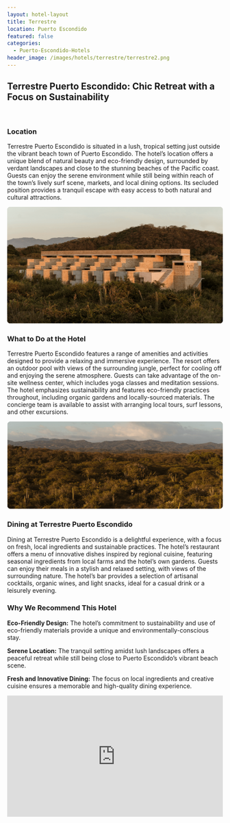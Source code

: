 ```yaml
---
layout: hotel-layout
title: Terrestre
location: Puerto Escondido
featured: false
categories:
  - Puerto-Escondido-Hotels
header_image: /images/hotels/terrestre/terrestre2.png
---
```

## Terrestre Puerto Escondido: Chic Retreat with a Focus on Sustainability

&nbsp;

### Location

Terrestre Puerto Escondido is situated in a lush, tropical setting just outside the vibrant beach town of Puerto Escondido. The hotel’s location offers a unique blend of natural beauty and eco-friendly design, surrounded by verdant landscapes and close to the stunning beaches of the Pacific coast. Guests can enjoy the serene environment while still being within reach of the town’s lively surf scene, markets, and local dining options. Its secluded position provides a tranquil escape with easy access to both natural and cultural attractions.

![](/images/hotels/terrestre/terrestre1.png)

### What to Do at the Hotel

Terrestre Puerto Escondido features a range of amenities and activities designed to provide a relaxing and immersive experience. The resort offers an outdoor pool with views of the surrounding jungle, perfect for cooling off and enjoying the serene atmosphere. Guests can take advantage of the on-site wellness center, which includes yoga classes and meditation sessions. The hotel emphasizes sustainability and features eco-friendly practices throughout, including organic gardens and locally-sourced materials. The concierge team is available to assist with arranging local tours, surf lessons, and other excursions.

![](/images/hotels/terrestre/terrestre3.png)

### Dining at Terrestre Puerto Escondido

Dining at Terrestre Puerto Escondido is a delightful experience, with a focus on fresh, local ingredients and sustainable practices. The hotel’s restaurant offers a menu of innovative dishes inspired by regional cuisine, featuring seasonal ingredients from local farms and the hotel’s own gardens. Guests can enjoy their meals in a stylish and relaxed setting, with views of the surrounding nature. The hotel’s bar provides a selection of artisanal cocktails, organic wines, and light snacks, ideal for a casual drink or a leisurely evening.

### Why We Recommend This Hotel

**Eco-Friendly Design:** The hotel’s commitment to sustainability and use of eco-friendly materials provide a unique and environmentally-conscious stay.&nbsp;

**Serene Location:** The tranquil setting amidst lush landscapes offers a peaceful retreat while still being close to Puerto Escondido’s vibrant beach scene.&nbsp;

**Fresh and Innovative Dining:** The focus on local ingredients and creative cuisine ensures a memorable and high-quality dining experience.&nbsp;

<style>.embed-container { position: relative; padding-bottom: 56.25%; height: 0; overflow: hidden; max-width: 100%; } .embed-container iframe, .embed-container object, .embed-container embed { position: absolute; top: 0; left: 0; width: 100%; height: 100%; }</style>

<div class="embed-container"><iframe src="https://www.youtube.com/embed/-AttX0KefS0" frameborder="0" allowfullscreen=""></iframe></div>